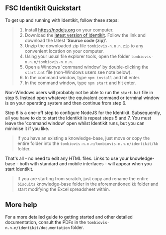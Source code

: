 ## FSC Identikit Quickstart

To get up and running with Identikit, follow these steps:

>1. Install <https://nodejs.org> on your computer.
>2. Download the [latest version of Identikit](https://github.com/FieldStudiesCouncil/tombiovis/releases). Follow the link and download the latest '**Source code (zip)**'.
>3. Unzip the downloaded zip file ```tombiovis-n.n.n.zip``` to any convenient location on your computer.
>4. Using your usual file explorer tools, open the folder ```tombiovis-n.n.n/tombiovis-n.n.n```.
>5. Open a Windows 'command window' by double-clicking the ```start.bat``` file (non-Windows users see note below).
>6. In the command window, type ```npm install``` and hit enter.
>7. In the command window, type ```npm start``` and hit enter.

Non-Windows users will probably not be able to run the  ```start.bat``` file in step 5. Instead open whatever the equivalent command or terminal window is on your operating system and then continue from step 6.

Step 6 is a one-off step to configure NodeJS for the Identikit. Subsequently, all you have to do to start the Identikit is repeat steps 5 and 7. You must leave the 'command window' open whilst Identikit runs, but you can minimise it if you like.

>If you have an existing a knowledge-base, just move or copy the entire folder into the ```tombiovis-n.n.n/tombiovis-n.n.n/identikit/kb``` folder. 

That's all - no need to edit any HTML files. Links to use your knowledge-base - both with standard and mobile interfaces - will appear when you start Identikit. 

>If you are starting from scratch, just copy and rename the entire ```biscuits``` knowledge-base folder in the aforementioned ```kb``` folder and start modifying the Excel spreadsheet within.

## More help
For a more detailed guide to getting started and other detailed documentation, consult the PDFs in the ```tombiovis-n.n.n/identikit/documentation``` folder.